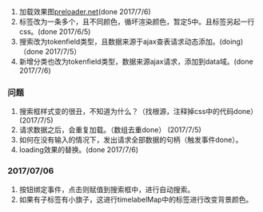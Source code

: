 1. 加载效果图[preloader.net](https://preloaders.net/en/free/)(done 2017/7/6)
2. 标签改为一条多个，且不同颜色，循坏渲染颜色，暂定5中。且标签另起一行css。(done 2017/6/5)
3. 搜索改为tokenfield类型，且数据来源于ajax查表请求动态添加。(doing)（done 2017/7/5）
4. 新增分类也改为tokenfield类型，数据来源ajax请求，添加到data域。(done 2017/7/6)

### 问题
1. 搜索框样式变的很丑，不知道为什么？（找根源，注释掉css中的代码done）(2017/7/5)
2. 请求数据之后，会重复加载。（数组去重done） (2017/7/5)
3. 如何在没有输入的情况下，发出请求全部数据的句柄（触发事件done）。
4. loading效果的替换。(done 2017/7/6)

### 2017/07/06
1. 按钮绑定事件，点击则赋值到搜索框中，进行自动搜索。
2. 如果有子标签有小旗子，这进行timelabelMap中的标签进行改变背景颜色。
